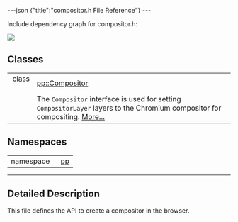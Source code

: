 ---json {"title":"compositor.h File Reference"} ---

Include dependency graph for compositor.h:

![](/docs/native-client/pepper_beta/cpp/compositor_8h__incl.png)

Classes
-------

<table><tbody><tr class="odd"><td style="text-align: right;">class  </td><td><a href="/docs/native-client/pepper_beta/cpp/classpp_1_1_compositor/" class="el">pp::Compositor</a></td></tr><tr class="even"><td style="text-align: right;"> </td><td>The <code>Compositor</code> interface is used for setting <code>CompositorLayer</code> layers to the Chromium compositor for compositing. <a href="/docs/native-client/pepper_beta/cpp/classpp_1_1_compositor#details">More...</a><br />
</td></tr></tbody></table>

Namespaces
----------

<table><tbody><tr class="odd"><td style="text-align: right;">namespace  </td><td><a href="/docs/native-client/pepper_beta/cpp/namespacepp/" class="el">pp</a></td></tr></tbody></table>

------------------------------------------------------------------------

<span id="details" class="anchor" style="margin: 0;"></span>

Detailed Description
--------------------

This file defines the API to create a compositor in the browser.
